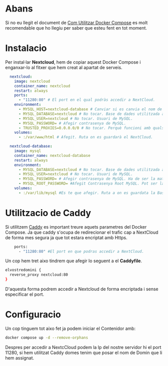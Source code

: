 # Abans
Si no eu llegit el document de [Com Utilitzar Docker Compose](https://github.com/Otorexer/SerLliure/blob/main/Tutorials/ComUtilitzarDockerCompose.md) es molt recomendable que ho llegiu per saber que esteu fent en tot moment.


# Instalacio
Per instal·lar **Nextcloud**, hem de copiar aquest Docker Compose i enganxar-lo al fitxer que hem creat al apartat de serveis.

```yaml
  nextcloud:
    image: nextcloud
    container_name: nextcloud
    restart: always
    ports:
      - "11280:80" # El port en el qual podràs accedir a NextCloud.
    environment:
      - MYSQL_HOST=nextcloud-database # Canviar si es canvia el nom de la Base de Dades.
      - MYSQL_DATABASE=nextcloud # No tocar. Base de dades utilitzada a MySQL.
      - MYSQL_USER=nextcloud # No tocar. Usuari de MySQL.
      - MYSQL_PASSWORD= # Afegir contrasenya de MySQL.
      - TRUSTED_PROXIES=0.0.0.0/0 # No tocar. Perquè funcioni amb qualsevol proxy.
    volumes:
      - :/var/www/html # Afegit. Ruta on es guardarà el NextCloud.

  nextcloud-database:
    image: mysql
    container_name: nextcloud-database
    restart: always
    environment:
      - MYSQL_DATABASE=nextcloud # No tocar. Base de dades utilitzada a MySQL.
      - MYSQL_USER=nextcloud # No tocar. Usuari de MySQL.
      - MYSQL_PASSWORD= # Afegir contrasenya de MySQL. Ha de ser la mateixa que la del contenidor de NextCloud.
      - MYSQL_ROOT_PASSWORD= #Afegit Contrasenya Root MySQL. Pot ser la mateix pero es recomandable que sigui mes segura.
    volumes:
      - :/var/lib/mysql #Es te que afegir. Ruta a on es guardata la Base de Dadees MySQL
```



# Utilitzacio de Caddy
Si utilitzem [Caddy](https://github.com/Otorexer/SerLliure/tree/main/Serveis/Caddy) es important treure aquets parametres del Docker Compose. Ja que caddy s'ocupa de redirecionar el trafic cap a NextCloud de forma mes segura ja que tot estara encriptat amb Https.
```bash
    ports:
      - "11280:80" #El port en que podras accedir a NextCloud.
```

Un cop hem tret aixo tindrem que afegir lo seguent a el **Caddyfile**.
```bash
elvostredomini {
  reverse_proxy nextcloud:80
}
```
D'aquesta forma podrem accedir a Nextcloud de forma encriptada i sense especificar el port.


# Configuracio
Un cop tinguem tot aixo fet ja podem iniciar el Contenidor amb:
```bash
docker compose up -d --remove-orphans
```

Despres per accedir a NextcCloud podem la Ip del nostre servidor hi el port 11280, si hem utilitzat Caddy domes tenim que posar el nom de Domin que li hem assignat.
